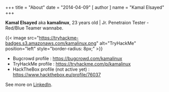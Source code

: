 +++
title = "About"
date = "2014-04-09"
[ author ]
  name = "Kamal Elsayed"
+++

**Kamal Elsayed** aka **kamalinux**, 23 years old | Jr. Penetraion Tester - Red/Blue Teamer wannabe.

{{< image src="https://tryhackme-badges.s3.amazonaws.com/kamalinux.png" alt="TryHackMe" position="left" style="border-radius: 8px;" >}}

* Bugcrowd profile : https://bugcrowd.com/kamalinux
* TryHackMe profile : https://tryhackme.com/p/kamalinux
* HackTheBox profile (not active yet) : https://www.hackthebox.eu/profile/76037

See more on [LinkedIn](https://www.linkedin.com/in/kamalinux).
